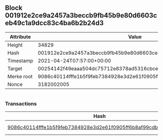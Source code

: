 ## Block 001912e2ce9a2457a3beccb9fb45b9e80d6603ceb49c1a9dcc83c4ba6b2b24d3

Attribute | Value
--- | ---
Height | 34829
Hash | 001912e2ce9a2457a3beccb9fb45b9e80d6603ceb49c1a9dcc83c4ba6b2b24d3
Timestamp | 2021-04-24T07:57:00+00:00
Target | 00254142f49eaaa504dc75712e8378ad5316cbcead634704b3734b6271167cc4
Merke root | 9086c40114fffe1b5f9feb7384928e3d2e61f0905ff6b8af99cdb9d22b1683c9
Nonce | 3182002005

```

```

### Transactions

Hash | Amount
--- | ---
[9086c40114fffe1b5f9feb7384928e3d2e61f0905ff6b8af99cdb9d22b1683c9](9086c40114fffe1b5f9feb7384928e3d2e61f0905ff6b8af99cdb9d22b1683c9.md) | 10.00000000 SKEPTI 
